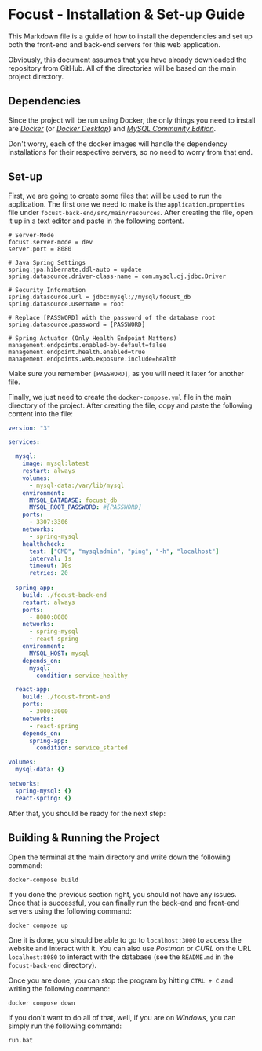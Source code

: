 # Focust - Installation & Set-up Guide
This Markdown file is a guide of how to install the dependencies and set up both the front-end and back-end servers for this web application.

Obviously, this document assumes that you have already downloaded the repository from GitHub. All of the directories will be based on the main project directory.

## Dependencies
Since the project will be run using Docker, the only things you need to install are [*Docker*](https://www.docker.com/) (or [*Docker Desktop*](https://www.docker.com/products/docker-desktop/)) and [*MySQL Community Edition*](https://dev.mysql.com/downloads/installer/).

Don't worry, each of the docker images will handle the dependency installations for their respective servers, so no need to worry from that end. 

## Set-up
First, we are going to create some files that will be used to run the application. The first one we need to make is the `application.properties` file under `focust-back-end/src/main/resources`. After creating the file, open it up in a text editor and paste in the following content.

```properties
# Server-Mode
focust.server-mode = dev
server.port = 8080

# Java Spring Settings
spring.jpa.hibernate.ddl-auto = update
spring.datasource.driver-class-name = com.mysql.cj.jdbc.Driver

# Security Information
spring.datasource.url = jdbc:mysql://mysql/focust_db
spring.datasource.username = root

# Replace [PASSWORD] with the password of the database root
spring.datasource.password = [PASSWORD]

# Spring Actuator (Only Health Endpoint Matters)
management.endpoints.enabled-by-default=false
management.endpoint.health.enabled=true
management.endpoints.web.exposure.include=health
```

Make sure you remember `[PASSWORD]`, as you will need it later for another file.

Finally, we just need to create the `docker-compose.yml` file in the main directory of the project. After creating the file, copy and paste the following content into the file:

```yml
version: "3"

services:

  mysql:
    image: mysql:latest
    restart: always
    volumes:
      - mysql-data:/var/lib/mysql
    environment:
      MYSQL_DATABASE: focust_db
      MYSQL_ROOT_PASSWORD: #[PASSWORD]
    ports:
      - 3307:3306
    networks:
      - spring-mysql
    healthcheck:
      test: ["CMD", "mysqladmin", "ping", "-h", "localhost"]
      interval: 1s
      timeout: 10s
      retries: 20
  
  spring-app:
    build: ./focust-back-end
    restart: always
    ports:
      - 8080:8080
    networks:
      - spring-mysql
      - react-spring
    environment:
      MYSQL_HOST: mysql
    depends_on:
      mysql:
        condition: service_healthy

  react-app:
    build: ./focust-front-end
    ports:
      - 3000:3000
    networks:
      - react-spring
    depends_on:
      spring-app:
        condition: service_started

volumes:
  mysql-data: {}

networks:
  spring-mysql: {}
  react-spring: {}
```

After that, you should be ready for the next step:

## Building & Running the Project
Open the terminal at the main directory and write down the following command:

```shell
docker-compose build
```

If you done the previous section right, you should not have any issues. Once that is successful, you can finally run the back-end and front-end servers using the following command:

```shell
docker compose up
```

One it is done, you should be able to go to `localhost:3000` to access the website and interact with it. You can also use *Postman* or *CURL* on the URL `localhost:8080` to interact with the database (see the `README.md` in the `focust-back-end` directory). 

Once you are done, you can stop the program by hitting `CTRL + C` and writing the following command:

```shell
docker compose down
```

If you don't want to do all of that, well, if you are on *Windows*, you can simply run the following command:

```shell
run.bat
```